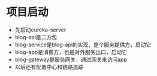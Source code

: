 # 项目启动
- 先启动eureka-server
- blog-api是二方包
- blog-service是blog-api的实现，是个服务提供方，启动它
- blog-app是消费方，也是对外服务出口，启动它
- blog-gateway是服务网关，通过网关来访问app
- 以后还有配置中心和链路追踪

